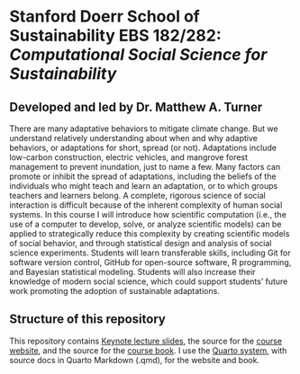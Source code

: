 # Stanford Doerr School of Sustainability EBS 182/282: _Computational Social Science for Sustainability_
## Developed and led by Dr. Matthew A. Turner

There are many adaptative behaviors to mitigate climate change. But we understand relatively understanding about when and why adaptive behaviors, or adaptations for short, spread (or not). Adaptations include low-carbon construction, electric vehicles, and mangrove forest management to prevent inundation, just to name a few. Many factors can promote or inhibit the spread of adaptations, including the beliefs of the individuals who might teach and learn an adaptation, or to which groups teachers and learners belong. A complete, rigorous science of social interaction is difficult because of the inherent complexity of human social systems. In this course I will introduce how scientific computation (i.e., the use of a computer to develop, solve, or analyze scientific models) can be applied to strategically reduce this complexity by creating scientific models of social behavior, and through statistical design and analysis of social science experiments. Students will learn transferable skills, including Git for software version control, GitHub for open-source software, R programming, and Bayesian statistical modeling. Students will also increase their knowledge of modern social science, which could support students’ future work promoting the adoption of sustainable adaptations.

## Structure of this repository

This repository contains [Keynote lecture slides](https://github.com/mt-digital/Computational-Social-Science-for-Sustainability-Course/tree/main/Lectures), the source for the [course website](https://mt.digital/EBS-X82), and the source for the [course book](https://mt.digital/EBS-X82/book). I use the [Quarto system](https://quarto.org/), with source docs in Quarto Markdown (.qmd), for the website and book.
